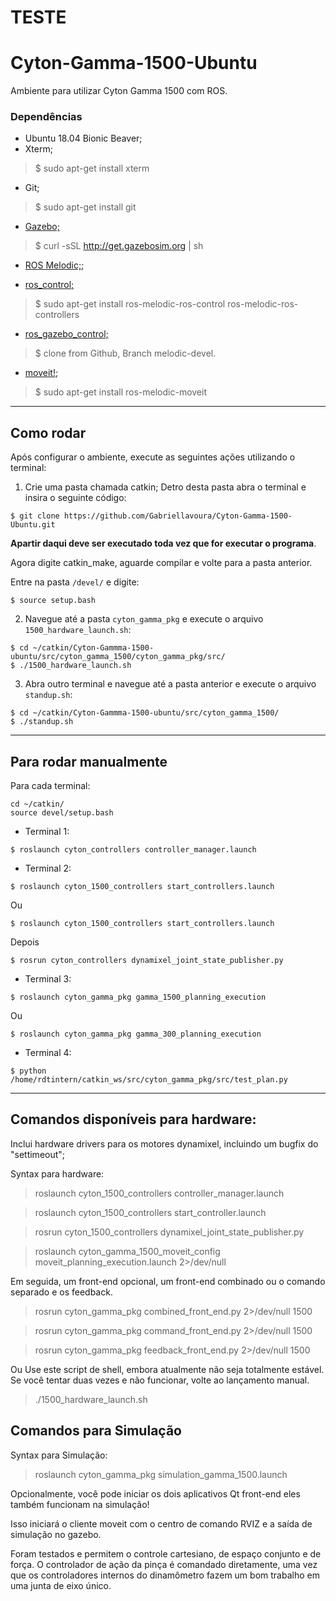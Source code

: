 # TESTE

# Cyton-Gamma-1500-Ubuntu
Ambiente para utilizar Cyton Gamma 1500 com ROS.

### Dependências
* Ubuntu 18.04 Bionic Beaver;
* Xterm;
> $ sudo apt-get install xterm

* Git;
> $ sudo apt-get install git

* [Gazebo;](http://gazebosim.org/tutorials?tut=install_ubuntu&cat=install)
> $ curl -sSL http://get.gazebosim.org | sh

* [ROS Melodic;](http://wiki.ros.org/melodic/Installation/Ubuntu);

* [ros_control;](http://wiki.ros.org/ros_control)
> $ sudo apt-get install ros-melodic-ros-control ros-melodic-ros-controllers

* [ros_gazebo_control;](https://github.com/ros-simulation/gazebo_ros_pkgs/tree/melodic-devel)
> $ clone from Github, Branch melodic-devel.

* [moveit!](http://moveit.ros.org/install/);
> $ sudo apt-get install ros-melodic-moveit

-----------------------------------------------------------------------------------------------------------------
## Como rodar

Após configurar o ambiente, execute as seguintes ações utilizando o terminal:

1. Crie uma pasta chamada catkin;
Detro desta pasta abra o terminal e insira o seguinte código:
```
$ git clone https://github.com/Gabriellavoura/Cyton-Gamma-1500-Ubuntu.git
```
**Apartir daqui deve ser executado toda vez que for executar o programa**.

Agora digite catkin_make, aguarde compilar e volte para a pasta anterior.

Entre na pasta `/devel/` e digite:
```
$ source setup.bash
```
2. Navegue até a pasta `cyton_gamma_pkg` e execute o arquivo `1500_hardware_launch.sh`:

```
$ cd ~/catkin/Cyton-Gammma-1500-ubuntu/src/cyton_gamma_1500/cyton_gamma_pkg/src/
$ ./1500_hardware_launch.sh
```
3. Abra outro terminal e navegue até a pasta anterior e execute o arquivo `standup.sh`:
```
$ cd ~/catkin/Cyton-Gammma-1500-ubuntu/src/cyton_gamma_1500/
$ ./standup.sh
```
-----------------------------------------------------------------------------------------------------------------
## Para rodar manualmente

Para cada terminal:
```
cd ~/catkin/
source devel/setup.bash
```
- Terminal 1:
```
$ roslaunch cyton_controllers controller_manager.launch
```
- Terminal 2:
```
$ roslaunch cyton_1500_controllers start_controllers.launch
```
Ou
```
$ roslaunch cyton_1500_controllers start_controllers.launch
```
Depois
```
$ rosrun cyton_controllers dynamixel_joint_state_publisher.py
```
- Terminal 3:
```
$ roslaunch cyton_gamma_pkg gamma_1500_planning_execution
```
Ou
```
$ roslaunch cyton_gamma_pkg gamma_300_planning_execution
```
- Terminal 4:
```
$ python /home/rdtintern/catkin_ws/src/cyton_gamma_pkg/src/test_plan.py
```
-----------------------------------------------------------------------------------------------------------------
## Comandos disponíveis para hardware:
Inclui hardware drivers para os motores dynamixel, incluindo um bugfix do "settimeout"; 

Syntax para hardware: 
> roslaunch cyton_1500_controllers controller_manager.launch

> roslaunch cyton_1500_controllers start_controller.launch

> rosrun cyton_1500_controllers dynamixel_joint_state_publisher.py

> roslaunch cyton_gamma_1500_moveit_config moveit_planning_execution.launch 2>/dev/null

Em seguida, um front-end opcional, um front-end combinado ou o comando separado e os feedback.

> rosrun cyton_gamma_pkg combined_front_end.py 2>/dev/null 1500

> rosrun cyton_gamma_pkg command_front_end.py 2>/dev/null 1500

> rosrun cyton_gamma_pkg feedback_front_end.py 2>/dev/null 1500

Ou Use este script de shell, embora atualmente não seja totalmente estável. Se você tentar duas vezes e não funcionar, volte ao lançamento manual.

> ./1500_hardware_launch.sh

## Comandos para Simulação

Syntax para Simulação:

> roslaunch cyton_gamma_pkg simulation_gamma_1500.launch 

Opcionalmente, você pode iniciar os dois aplicativos Qt front-end eles também funcionam na simulação!

Isso iniciará o cliente moveit com o centro de comando RVIZ e a saída de simulação no gazebo.

Foram testados e permitem o controle cartesiano, de espaço conjunto e de força. O controlador de ação da pinça é comandado diretamente, uma vez que os controladores internos do dinamômetro fazem um bom trabalho em uma junta de eixo único.  
